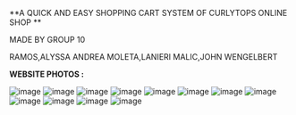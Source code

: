 **A QUICK AND EASY SHOPPING CART SYSTEM OF CURLYTOPS ONLINE SHOP **

MADE BY GROUP 10


RAMOS,ALYSSA ANDREA
MOLETA,LANIERI
MALIC,JOHN WENGELBERT
 

**WEBSITE PHOTOS :**

![image](https://github.com/user-attachments/assets/3a90e025-43c1-4ef8-af33-4c5e8eb38ace)
![image](https://github.com/user-attachments/assets/b067f9a0-50ee-4ee5-beb0-7f6e72194632)
![image](https://github.com/user-attachments/assets/2a1d7d1f-9186-472f-8e21-b670022c2901)
![image](https://github.com/user-attachments/assets/f3755663-8566-4db7-87b3-c3490caff316)
![image](https://github.com/user-attachments/assets/631144b8-6206-4994-911c-3f1612ca070f)
![image](https://github.com/user-attachments/assets/bc5a9542-e83f-4be6-bcb6-0809437353b6)
![image](https://github.com/user-attachments/assets/8e38fdc6-0f18-427e-8fc6-0c997213c821)
![image](https://github.com/user-attachments/assets/b162c8e1-be9e-4cb3-bf18-856beef92f7e)
![image](https://github.com/user-attachments/assets/85f22fbd-57ff-4812-9dea-3a3a2ba9c9f2)
![image](https://github.com/user-attachments/assets/036a223d-510d-4665-aa3a-56d43926845d)
![image](https://github.com/user-attachments/assets/9d9b9bc2-0acb-4f2f-8b4f-f71a2ca8b827)
![image](https://github.com/user-attachments/assets/008743e2-dae2-49cc-ba3c-124ebc75d8bb)


